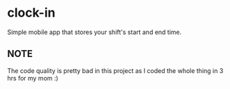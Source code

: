 # clock-in
Simple mobile app that stores your shift's start and end time.

## NOTE
The code quality is pretty bad in this project as I coded the whole thing in 3 hrs for my mom :)
